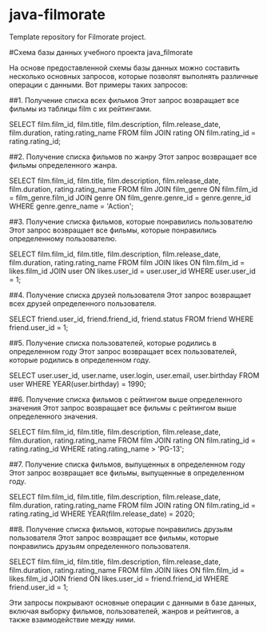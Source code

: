 # java-filmorate
Template repository for Filmorate project.

#Схема базы данных учебного проекта java_filmorate

На основе предоставленной схемы базы данных можно составить несколько основных запросов, которые позволят выполнять различные операции с данными. Вот примеры таких запросов:

##1. Получение списка всех фильмов
Этот запрос возвращает все фильмы из таблицы film с их рейтингами.

SELECT film.film_id, film.title, film.description, film.release_date, film.duration, rating.rating_name
FROM film
JOIN rating ON film.rating_id = rating.rating_id;

##2. Получение списка фильмов по жанру
Этот запрос возвращает все фильмы определенного жанра.

SELECT film.film_id, film.title, film.description, film.release_date, film.duration, rating.rating_name
FROM film
JOIN film_genre ON film.film_id = film_genre.film_id
JOIN genre ON film_genre.genre_id = genre.genre_id
WHERE genre.genre_name = 'Action';

##3. Получение списка фильмов, которые понравились пользователю
Этот запрос возвращает все фильмы, которые понравились определенному пользователю.

SELECT film.film_id, film.title, film.description, film.release_date, film.duration, rating.rating_name
FROM film
JOIN likes ON film.film_id = likes.film_id
JOIN user ON likes.user_id = user.user_id
WHERE user.user_id = 1;

##4. Получение списка друзей пользователя
Этот запрос возвращает всех друзей определенного пользователя.

SELECT friend.user_id, friend.friend_id, friend.status
FROM friend
WHERE friend.user_id = 1;

##5. Получение списка пользователей, которые родились в определенном году
Этот запрос возвращает всех пользователей, которые родились в определенном году.

SELECT user.user_id, user.name, user.login, user.email, user.birthday
FROM user
WHERE YEAR(user.birthday) = 1990;

##6. Получение списка фильмов с рейтингом выше определенного значения
Этот запрос возвращает все фильмы с рейтингом выше определенного значения.

SELECT film.film_id, film.title, film.description, film.release_date, film.duration, rating.rating_name
FROM film
JOIN rating ON film.rating_id = rating.rating_id
WHERE rating.rating_name > 'PG-13';

##7. Получение списка фильмов, выпущенных в определенном году
Этот запрос возвращает все фильмы, выпущенные в определенном году.

SELECT film.film_id, film.title, film.description, film.release_date, film.duration, rating.rating_name
FROM film
JOIN rating ON film.rating_id = rating.rating_id
WHERE YEAR(film.release_date) = 2020;

##8. Получение списка фильмов, которые понравились друзьям пользователя
Этот запрос возвращает все фильмы, которые понравились друзьям определенного пользователя.

SELECT film.film_id, film.title, film.description, film.release_date, film.duration, rating.rating_name
FROM film
JOIN likes ON film.film_id = likes.film_id
JOIN friend ON likes.user_id = friend.friend_id
WHERE friend.user_id = 1;

Эти запросы покрывают основные операции с данными в базе данных, включая выборку фильмов, пользователей, жанров и рейтингов, а также взаимодействие между ними.